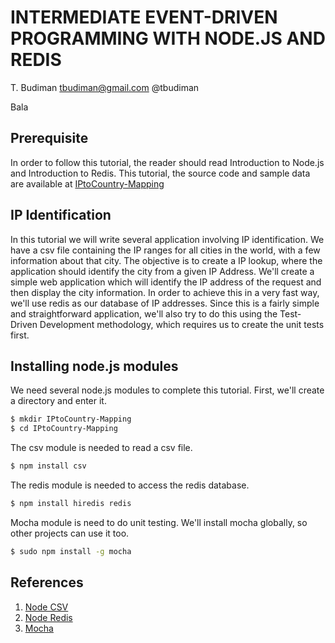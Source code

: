 INTERMEDIATE EVENT-DRIVEN PROGRAMMING WITH NODE.JS AND REDIS
============================================================
T. Budiman 
tbudiman@gmail.com
@tbudiman

Bala

Prerequisite
------------

In order to follow this tutorial, the reader should read Introduction to Node.js and Introduction to Redis.
This tutorial, the source code and sample data are available at [IPtoCountry-Mapping] 

IP Identification
-----------------

In this tutorial we will write several application involving IP identification. We have a csv file containing the IP ranges for all cities in the world, with a few information about that city. The objective is to create a IP lookup, where the application should identify the city from a given IP Address. We'll create a simple web application which will identify the IP address of the request and then display the city information. In order to achieve this in a very fast way, we'll use redis as our database of IP addresses. Since this is a fairly simple and straightforward application, we'll also try to do this using the Test-Driven Development methodology, which requires us to create the unit tests first.


Installing node.js modules
--------------------------

We need several node.js modules to complete this tutorial. First, we'll create
a directory and enter it.

```sh
$ mkdir IPtoCountry-Mapping
$ cd IPtoCountry-Mapping
```

The csv module is needed to read a csv file.

```sh
$ npm install csv
```

The redis module is needed to access the redis database.
```sh
$ npm install hiredis redis
```

Mocha module is need to do unit testing. We'll install mocha globally, so other projects can use it too.

```sh
$ sudo npm install -g mocha
```

References
----------
 1. [Node CSV]
 2. [Node Redis]
 3. [Mocha]

  [IPtoCountry-Mapping]: https://github.com/bb245/IPtoCountry-Mapping
  [Node CSV]: http://www.adaltas.com/projects/node-csv/
  [Node Redis]: https://github.com/mranney/node_redis
  [mocha]: http://visionmedia.github.io/mocha/
